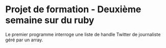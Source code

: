 # Projet de formation - Deuxième semaine sur du ruby

Le premier programme interroge une liste de handle Twitter de journaliste géré par un array.